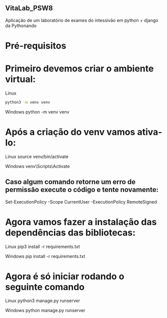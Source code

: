 ## VitaLab_PSW8
Aplicação de um laboratório de exames do intessivão em python + django da Pythonando

# Pré-requisitos
# Primeiro devemos criar o ambiente virtual:

Linux
```sh
python3 -m venv venv
```

Windows
python -m venv venv

# Após a criação do venv vamos ativa-lo:
Linux
source venv/bin/activate

Windows
venv\Scripts\Activate

## Caso algum comando retorne um erro de permissão execute o código e tente novamente:
Set-ExecutionPolicy -Scope CurrentUser -ExecutionPolicy RemoteSigned

# Agora vamos fazer a instalação das dependências das bibliotecas:
Linux
pip3 install -r requirements.txt

Windows
pip install -r requirements.txt

# Agora é só iniciar rodando o seguinte comando
Linux
python3 manage.py runserver

Windows
python manage.py runserver



